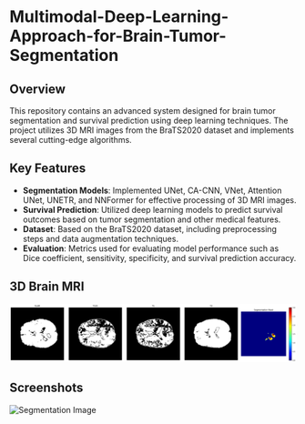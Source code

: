 # Multimodal-Deep-Learning-Approach-for-Brain-Tumor-Segmentation

## Overview

This repository contains an advanced system designed for brain tumor segmentation and survival prediction using deep learning techniques. The project utilizes 3D MRI images from the BraTS2020 dataset and implements several cutting-edge algorithms.

## Key Features

- **Segmentation Models**: Implemented UNet, CA-CNN, VNet, Attention UNet, UNETR, and NNFormer for effective processing of 3D MRI images.
- **Survival Prediction**: Utilized deep learning models to predict survival outcomes based on tumor segmentation and other medical features.
- **Dataset**: Based on the BraTS2020 dataset, including preprocessing steps and data augmentation techniques.
- **Evaluation**: Metrics used for evaluating model performance such as Dice coefficient, sensitivity, specificity, and survival prediction accuracy.

## 3D Brain MRI

![Demo GIF](images/output.png)

## Screenshots

![Segmentation Image](images/sample_output.png)
